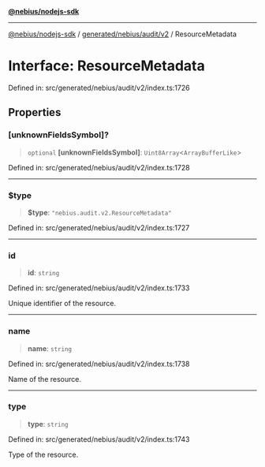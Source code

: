 [**@nebius/nodejs-sdk**](../../../../../README.md)

---

[@nebius/nodejs-sdk](../../../../../README.md) / [generated/nebius/audit/v2](../README.md) / ResourceMetadata

# Interface: ResourceMetadata

Defined in: src/generated/nebius/audit/v2/index.ts:1726

## Properties

### \[unknownFieldsSymbol\]?

> `optional` **\[unknownFieldsSymbol\]**: `Uint8Array`\<`ArrayBufferLike`\>

Defined in: src/generated/nebius/audit/v2/index.ts:1728

---

### $type

> **$type**: `"nebius.audit.v2.ResourceMetadata"`

Defined in: src/generated/nebius/audit/v2/index.ts:1727

---

### id

> **id**: `string`

Defined in: src/generated/nebius/audit/v2/index.ts:1733

Unique identifier of the resource.

---

### name

> **name**: `string`

Defined in: src/generated/nebius/audit/v2/index.ts:1738

Name of the resource.

---

### type

> **type**: `string`

Defined in: src/generated/nebius/audit/v2/index.ts:1743

Type of the resource.
